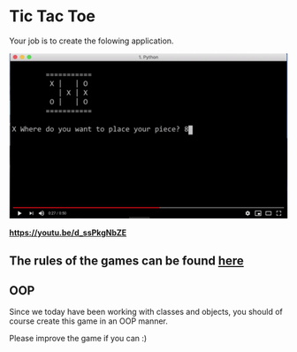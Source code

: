 # Tic Tac Toe

Your job is to create the folowing application.

[![tic tac toe](src/tic_tic_toe.png)](https://youtu.be/d_ssPkgNbZE)


**https://youtu.be/d_ssPkgNbZE**

## The rules of the games can be found [here](https://en.wikipedia.org/wiki/Tic-tac-toe)

## OOP
Since we today have been working with classes and objects, you should of course create this game in an OOP manner.  

Please improve the game if you can :)  
